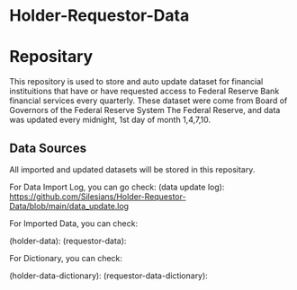 # Holder-Requestor-Data

# Repositary

This repository is used to store and auto update dataset for financial instituitions that have or have requested access to Federal Reserve Bank financial services every quarterly. These dataset were come from Board of Governors of the Federal Reserve System
The Federal Reserve, and data was updated every midnight, 1st day of month 1,4,7,10.

## Data Sources

All imported and updated datasets will be stored in this repositary. 

For Data Import Log, you can go check:
(data update log): https://github.com/Silesians/Holder-Requestor-Data/blob/main/data_update.log

For Imported Data, you can check:

(holder-data):
(requestor-data):

For Dictionary, you can check:

(holder-data-dictionary):
(requestor-data-dictionary):
